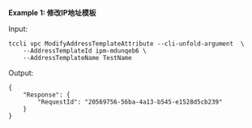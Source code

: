 **Example 1: 修改IP地址模板**



Input: 

```
tccli vpc ModifyAddressTemplateAttribute --cli-unfold-argument  \
    --AddressTemplateId ipm-mdunqeb6 \
    --AddressTemplateName TestName
```

Output: 
```
{
    "Response": {
        "RequestId": "20569756-56ba-4a13-b545-e1528d5cb239"
    }
}
```

